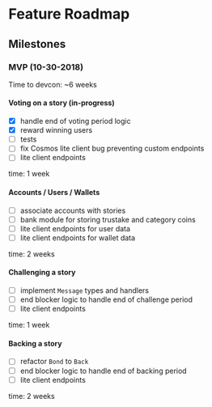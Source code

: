 # Feature Roadmap

## Milestones

### MVP (10-30-2018)

Time to devcon: ~6 weeks

#### Voting on a story (in-progress)

- [x] handle end of voting period logic
- [x] reward winning users
- [ ] tests
- [ ] fix Cosmos lite client bug preventing custom endpoints
- [ ] lite client endpoints

time: 1 week

#### Accounts / Users / Wallets

- [ ] associate accounts with stories
- [ ] bank module for storing trustake and category coins
- [ ] lite client endpoints for user data
- [ ] lite client endpoints for wallet data

time: 2 weeks

#### Challenging a story

- [ ] implement `Message` types and handlers
- [ ] end blocker logic to handle end of challenge period
- [ ] lite client endpoints

time: 1 week

#### Backing a story

- [ ] refactor `Bond` to `Back`
- [ ] end blocker logic to handle end of backing period
- [ ] lite client endpoints

time: 2 weeks

